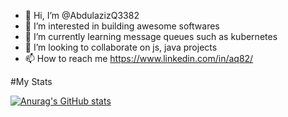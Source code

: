 - 👋 Hi, I’m @AbdulazizQ3382
- 👀 I’m interested in building awesome softwares
- 🌱 I’m currently learning message queues such as kubernetes
- 💞️ I’m looking to collaborate on js, java projects
- 📫 How to reach me https://www.linkedin.com/in/aq82/

#My Stats

[![Anurag's GitHub stats](https://github-readme-stats.vercel.app/api?username=AbdulazizQ3382)](https://github.com/anuraghazra/github-readme-stats)

<!---
AbdulazizQ3382/AbdulazizQ3382 is a ✨ special ✨ repository because its `README.md` (this file) appears on your GitHub profile.
You can click the Preview link to take a look at your changes.
--->
